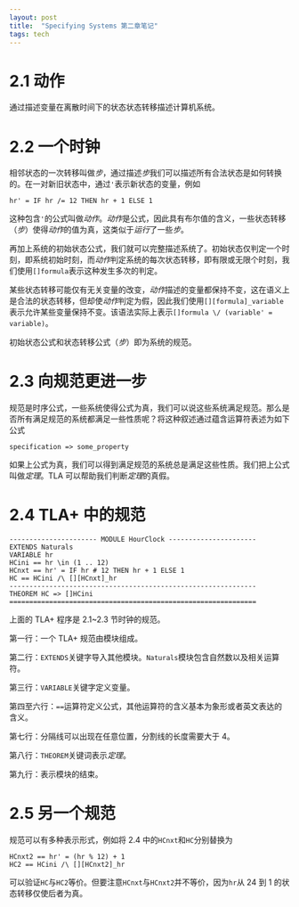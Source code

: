```yaml
---
layout: post
title:  "Specifying Systems 第二章笔记"
tags: tech
---
```


# 2.1 动作

通过描述变量在离散时间下的状态状态转移描述计算机系统。

# 2.2 一个时钟

相邻状态的一次转移叫做*步*，通过描述*步*我们可以描述所有合法状态是如何转换的。在一对新旧状态中，通过`'`表示新状态的变量，例如
```
hr' = IF hr /= 12 THEN hr + 1 ELSE 1
```
这种包含`'`的公式叫做*动作*。*动作*是公式，因此具有布尔值的含义，一些状态转移（*步*）使得*动作*的值为真，这类似于*运行*了一些*步*。

再加上系统的初始状态公式，我们就可以完整描述系统了。初始状态仅判定一个时刻，即系统初始时刻，而*动作*判定系统的每次状态转移，即有限或无限个时刻，我们使用`[]formula`表示这种发生多次的判定。

某些状态转移可能仅有无关变量的改变，*动作*描述的变量都保持不变，这在语义上是合法的状态转移，但却使*动作*判定为假，因此我们使用`[][formula]_variable`表示允许某些变量保持不变。该语法实际上表示`[]formula \/ (variable' = variable)`。

初始状态公式和状态转移公式（*步*）即为系统的规范。

# 2.3 向规范更进一步

规范是时序公式，一些系统使得公式为真，我们可以说这些系统满足规范。那么是否所有满足规范的系统都满足一些性质呢？将这种叙述通过蕴含运算符表述为如下公式
```
specification => some_property
```
如果上公式为真，我们可以得到满足规范的系统总是满足这些性质。我们把上公式叫做*定理*。TLA 可以帮助我们判断*定理*的真假。

# 2.4 TLA+ 中的规范

```
---------------------- MODULE HourClock ----------------------
EXTENDS Naturals
VARIABLE hr
HCini == hr \in (1 .. 12)
HCnxt == hr' = IF hr # 12 THEN hr + 1 ELSE 1
HC == HCini /\ [][HCnxt]_hr
--------------------------------------------------------------
THEOREM HC => []HCini
==============================================================
```

上面的 TLA+ 程序是 2.1~2.3 节时钟的规范。

第一行：一个 TLA+ 规范由模块组成。

第二行：`EXTENDS`关键字导入其他模块。`Naturals`模块包含自然数以及相关运算符。

第三行：`VARIABLE`关键字定义变量。

第四至六行：`==`运算符定义公式，其他运算符的含义基本为象形或者英文表达的含义。

第七行：分隔线可以出现在任意位置，分割线的长度需要大于 4。

第八行：`THEOREM`关键词表示*定理*。

第九行：表示模块的结束。

# 2.5 另一个规范

规范可以有多种表示形式，例如将 2.4 中的`HCnxt`和`HC`分别替换为
```
HCnxt2 == hr' = (hr % 12) + 1
HC2 == HCini /\ [][HCnxt2]_hr
``` 
可以验证`HC`与`HC2`等价。但要注意`HCnxt`与`HCnxt2`并不等价，因为`hr`从 24 到 1 的状态转移仅使后者为真。

